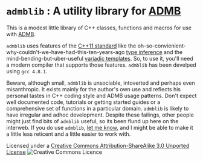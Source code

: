 # `admblib` : A utility library for [ADMB](http://admb-project.org/)

This is a modest little library of C++ classes, functions and macros for use with [ADMB](http://admb-project.org/).

`admblib` uses features of the [C++11 standard](http://en.wikipedia.org/wiki/C++11) like the oh-so-convienient-why-couldn't-we-have-had-this-ten-years-ago [type inference](http://en.wikipedia.org/wiki/C++11#Type_inference) and the mind-bending-but-uber-useful [variadic templates](http://en.wikipedia.org/wiki/Variadic_templates). So, to use it, you'll need a modern compiler that supports those features. `admblib` has been develped using `gcc 4.8.1`.

Beware, although small, `admblib` is unsociable, intoverted and perhaps even misanthropic.
It exists mainly for the author's own use and reflects his personal tastes in C++ coding style and ADMB usage patterns. 
Don't expect well documented code, tutorials or getting started guides or a comprehensive set of functions in a particular domain.
`admblib` is likely to have irregular and adhoc development.
Despite these failings, other people might just find bits of `admblib` useful, so its been flund up here on the interweb.
If you do use `admblib`, [let me know](mailto:nokome.bentley@trophia.com?subject=admblib...&body=...is%20a%20complete%20waste%20of%20time%20%2F%20quite%20useful%20[delete%20as%20appropriate]), and I might be able to make it a little less reticent and a little easier to work with.

Licensed under a [Creative Commons Attribution-ShareAlike 3.0 Unported License](http://creativecommons.org/licenses/by-sa/3.0/deed.en_GB)
<img alt="Creative Commons Licence" style="border-width:0" src="http://i.creativecommons.org/l/by-sa/3.0/88x31.png" />

